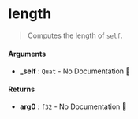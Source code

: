 # length

>  Computes the length of `self`.

#### Arguments

- **\_self** : `Quat` \- No Documentation 🚧

#### Returns

- **arg0** : `f32` \- No Documentation 🚧